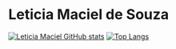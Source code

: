# Leticia Maciel de Souza

[![Leticia Maciel GitHub stats](https://github-readme-stats.vercel.app/api?username=leticiamacieldesouza)](https://github.com/leticiamacieldesouza/github-readme-stats) [![Top Langs](https://github-readme-stats.vercel.app/api/top-langs/?username=leticiamacieldesouza)](https://github.com/leticiamacieldesouza/github-readme-stats)
